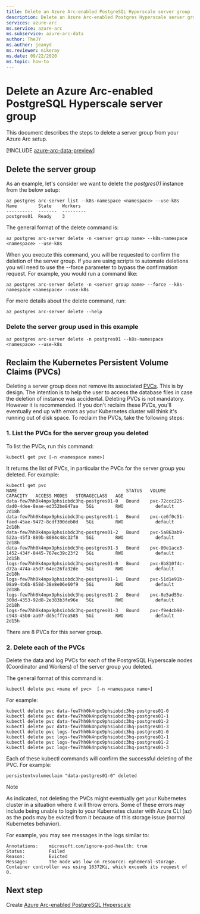```yaml
---
title: Delete an Azure Arc-enabled PostgreSQL Hyperscale server group
description: Delete an Azure Arc-enabled Postgres Hyperscale server group
services: azure-arc
ms.service: azure-arc
ms.subservice: azure-arc-data
author: TheJY
ms.author: jeanyd
ms.reviewer: mikeray
ms.date: 09/22/2020
ms.topic: how-to
---
```


# Delete an Azure Arc-enabled PostgreSQL Hyperscale server group

This document describes the steps to delete a server group from your Azure Arc setup.

[!INCLUDE [azure-arc-data-preview](../../../includes/azure-arc-data-preview.md)]

## Delete the server group

As an example, let's consider we want to delete the _postgres01_ instance from the below setup:

```azurecli
az postgres arc-server list --k8s-namespace <namespace> --use-k8s
Name        State    Workers
----------  -------  ---------
postgres01  Ready    3
```

The general format of the delete command is:
```azurecli
az postgres arc-server delete -n <server group name> --k8s-namespace <namespace> --use-k8s
```
When you execute this command, you will be requested to confirm the deletion of the server group. If you are using scripts to automate deletions you will need to use the --force parameter to bypass the confirmation request. For example, you would run a command like: 
```azurecli
az postgres arc-server delete -n <server group name> --force --k8s-namespace <namespace> --use-k8s
```

For more details about the delete command, run:
```azurecli
az postgres arc-server delete --help 
```

### Delete the server group used in this example

```azurecli
az postgres arc-server delete -n postgres01 --k8s-namespace <namespace> --use-k8s
```

## Reclaim the Kubernetes Persistent Volume Claims (PVCs)

Deleting a server group does not remove its associated [PVCs](https://kubernetes.io/docs/concepts/storage/persistent-volumes/). This is by design. The intention is to help the user to access the database files in case the deletion of instance was accidental. Deleting PVCs is not mandatory. However it is recommended. If you don't reclaim these PVCs, you'll eventually end up with errors as your Kubernetes cluster will think it's running out of disk space. 
To reclaim the PVCs, take the following steps:

### 1. List the PVCs for the server group you deleted

To list the PVCs, run this command:

```console
kubectl get pvc [-n <namespace name>]
```

It returns the list of PVCs, in particular the PVCs for the server group you deleted. For example:

```output
kubectl get pvc
NAME                                         STATUS   VOLUME                                     CAPACITY   ACCESS MODES   STORAGECLASS   AGE
data-few7hh0k4npx9phsiobdc3hq-postgres01-0   Bound    pvc-72ccc225-dad0-4dee-8eae-ed352be847aa   5Gi        RWO            default        2d18h
data-few7hh0k4npx9phsiobdc3hq-postgres01-1   Bound    pvc-ce6f0c51-faed-45ae-9472-8cdf390deb0d   5Gi        RWO            default        2d18h
data-few7hh0k4npx9phsiobdc3hq-postgres01-2   Bound    pvc-5a863ab9-522a-45f3-889b-8084c48c32f8   5Gi        RWO            default        2d18h
data-few7hh0k4npx9phsiobdc3hq-postgres01-3   Bound    pvc-00e1ace3-1452-434f-8445-767ec39c23f2   5Gi        RWO            default        2d15h
logs-few7hh0k4npx9phsiobdc3hq-postgres01-0   Bound    pvc-8b810f4c-d72a-474a-a5d7-64ec26fa32de   5Gi        RWO            default        2d18h
logs-few7hh0k4npx9phsiobdc3hq-postgres01-1   Bound    pvc-51d1e91b-08a9-4b6b-858d-38e8e06e60f9   5Gi        RWO            default        2d18h
logs-few7hh0k4npx9phsiobdc3hq-postgres01-2   Bound    pvc-8e5ad55e-300d-4353-92d8-2e383b3fe96e   5Gi        RWO            default        2d18h
logs-few7hh0k4npx9phsiobdc3hq-postgres01-3   Bound    pvc-f9e4cb98-c943-45b0-aa07-dd5cff7ea585   5Gi        RWO            default        2d15h
```
There are 8 PVCs for this server group.

### 2. Delete each of the PVCs

Delete the data and log PVCs for each of the PostgreSQL Hyperscale nodes (Coordinator and Workers) of the server group you deleted.

The general format of this command is: 

```console
kubectl delete pvc <name of pvc>  [-n <namespace name>]
```

For example:

```console
kubectl delete pvc data-few7hh0k4npx9phsiobdc3hq-postgres01-0
kubectl delete pvc data-few7hh0k4npx9phsiobdc3hq-postgres01-1
kubectl delete pvc data-few7hh0k4npx9phsiobdc3hq-postgres01-2
kubectl delete pvc data-few7hh0k4npx9phsiobdc3hq-postgres01-3
kubectl delete pvc logs-few7hh0k4npx9phsiobdc3hq-postgres01-0
kubectl delete pvc logs-few7hh0k4npx9phsiobdc3hq-postgres01-1
kubectl delete pvc logs-few7hh0k4npx9phsiobdc3hq-postgres01-2
kubectl delete pvc logs-few7hh0k4npx9phsiobdc3hq-postgres01-3
```

Each of these kubectl commands will confirm the successful deleting of the PVC. For example:

```output
persistentvolumeclaim "data-postgres01-0" deleted
```
  

>[!NOTE]
> As indicated, not deleting the PVCs might eventually get your Kubernetes cluster in a situation where it will throw errors. Some of these errors may include being unable to login to your Kubernetes cluster with Azure CLI (az) as the pods may be evicted from it because of this storage issue (normal Kubernetes behavior).
>
> For example, you may see messages in the logs similar to:  
> ```output
> Annotations:    microsoft.com/ignore-pod-health: true  
> Status:         Failed  
> Reason:         Evicted  
> Message:        The node was low on resource: ephemeral-storage. Container controller was using 16372Ki, which exceeds its request of 0.
> ```
    
## Next step
Create [Azure Arc-enabled PostgreSQL Hyperscale](create-postgresql-hyperscale-server-group.md)
